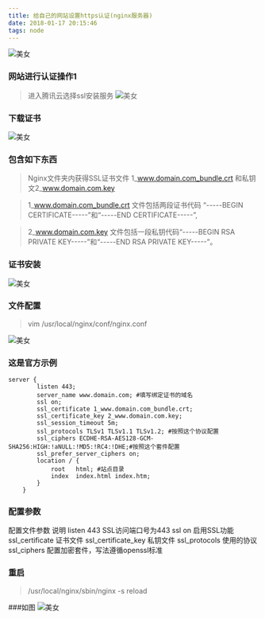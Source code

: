 ```yaml
---
title: 给自己的网站设置https认证(nginx服务器)
date: 2018-01-17 20:15:46
tags: node
---
```


![美女](https://aymfx.github.io/img/a201801/d.png)




### 网站进行认证操作1
> 进入腾讯云选择ssl安装服务
![美女](https://aymfx.github.io/img/a201801/d1.png)


### 下载证书

![美女](https://aymfx.github.io/img/a201801/d2.png)

### 包含如下东西

>Nginx文件夹内获得SSL证书文件 1_www.domain.com_bundle.crt 和私钥文2_www.domain.com.key

> 1_www.domain.com_bundle.crt 文件包括两段证书代码 “-----BEGIN CERTIFICATE-----”和“-----END CERTIFICATE-----”,

 > 2_www.domain.com.key 文件包括一段私钥代码“-----BEGIN RSA PRIVATE KEY-----”和“-----END RSA PRIVATE KEY-----”。

### 证书安装 

![美女](https://aymfx.github.io/img/a201801/d3.png)

### 文件配置
>  vim  /usr/local/nginx/conf/nginx.conf

![美女](https://aymfx.github.io/img/a201801/d4.png)

### 这是官方示例

````
server {
        listen 443;
        server_name www.domain.com; #填写绑定证书的域名
        ssl on;
        ssl_certificate 1_www.domain.com_bundle.crt;
        ssl_certificate_key 2_www.domain.com.key;
        ssl_session_timeout 5m;
        ssl_protocols TLSv1 TLSv1.1 TLSv1.2; #按照这个协议配置
        ssl_ciphers ECDHE-RSA-AES128-GCM-SHA256:HIGH:!aNULL:!MD5:!RC4:!DHE;#按照这个套件配置
        ssl_prefer_server_ciphers on;
        location / {
            root   html; #站点目录
            index  index.html index.htm;
        }
    }
````

### 配置参数

配置文件参数 说明
listen 443 SSL访问端口号为443
ssl on 启用SSL功能
ssl_certificate 证书文件
ssl_certificate_key 私钥文件
ssl_protocols 使用的协议
ssl_ciphers 配置加密套件，写法遵循openssl标准

### 重启
> /usr/local/nginx/sbin/nginx -s reload


###如图
![美女](https://aymfx.github.io/img/a201801/d5.png)































